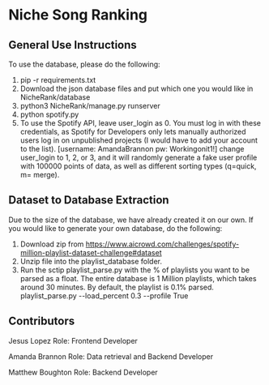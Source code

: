 # Niche Song Ranking

## General Use Instructions

To use the database, please do the following:
1. pip -r requirements.txt
2. Download the json database files and put which one you would like in NicheRank/database
3. python3 NicheRank/manage.py runserver
4. python spotify.py
5. To use the Spotify API, leave user_login as 0. You must log in with these credentials, as Spotify for Developers only lets manually authorized users log in on unpublished projects (I would have to add your account to the list). [username: AmandaBrannon pw: Workingonit1!] change user_login to 1, 2, or 3, and it will randomly generate a fake user profile with 100000 points of data, as well as different sorting types (q=quick, m= merge).
## Dataset to Database Extraction

Due to the size of the database, we have already created it on our own. If you would like to generate your own database, do the following: 

1. Download zip from https://www.aicrowd.com/challenges/spotify-million-playlist-dataset-challenge#dataset 
2. Unzip file into the playlist_database folder.
3. Run the sctip playlist_parse.py with the % of playlists you want to be parsed as a float. The entire database is 1 Million playlists, which takes around 30 minutes. By default, the playlist is 0.1% parsed. 
    playlist_parse.py --load_percent 0.3 --profile True

## Contributors
Jesus Lopez 
Role: Frontend Developer

Amanda Brannon
Role: Data retrieval and Backend Developer

Matthew Boughton
Role: Backend Developer

